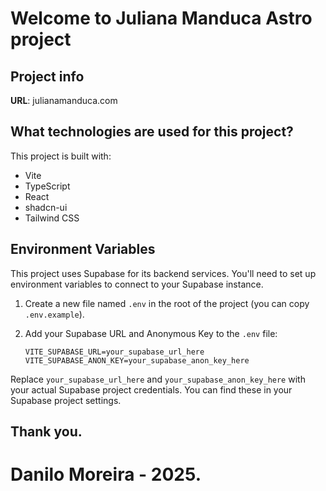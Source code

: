 # Welcome to Juliana Manduca Astro project

## Project info

**URL**: julianamanduca.com

## What technologies are used for this project?

This project is built with:

- Vite
- TypeScript
- React
- shadcn-ui
- Tailwind CSS

## Environment Variables

This project uses Supabase for its backend services. You'll need to set up environment variables to connect to your Supabase instance.

1.  Create a new file named `.env` in the root of the project (you can copy `.env.example`).
2.  Add your Supabase URL and Anonymous Key to the `.env` file:

    ```env
    VITE_SUPABASE_URL=your_supabase_url_here
    VITE_SUPABASE_ANON_KEY=your_supabase_anon_key_here
    ```

Replace `your_supabase_url_here` and `your_supabase_anon_key_here` with your actual Supabase project credentials. You can find these in your Supabase project settings.

## Thank you.
# Danilo Moreira - 2025.